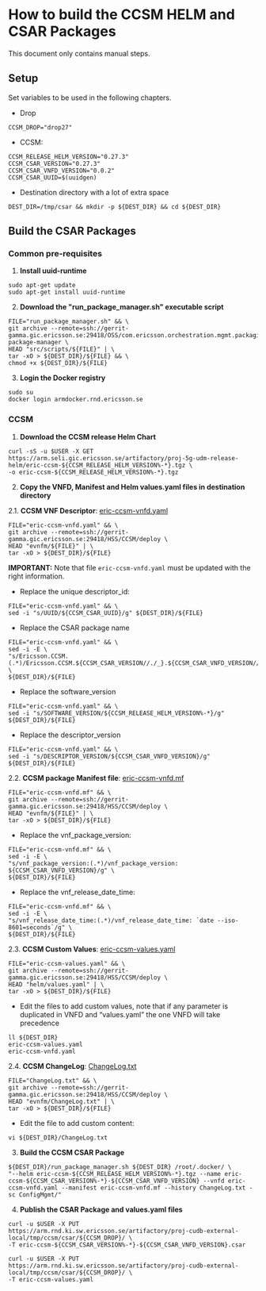 How to build the CCSM HELM and CSAR Packages
============================================

This document only contains manual steps.

Setup
-----

Set variables to be used in the following chapters.

- Drop

```console
CCSM_DROP="drop27"
```

- CCSM:

```console
CCSM_RELEASE_HELM_VERSION="0.27.3"
CCSM_CSAR_VERSION="0.27.3"
CCSM_CSAR_VNFD_VERSION="0.0.2"
CCSM_CSAR_UUID=$(uuidgen)
```

- Destination directory with a lot of extra space

```console
DEST_DIR=/tmp/csar && mkdir -p ${DEST_DIR} && cd ${DEST_DIR}
```

Build the CSAR Packages
-----------------------

### Common pre-requisites

1. __Install uuid-runtime__

```console
sudo apt-get update
sudo apt-get install uuid-runtime
```

2. __Download the "run_package_manager.sh" executable script__

```console
FILE="run_package_manager.sh" && \
git archive --remote=ssh://gerrit-gamma.gic.ericsson.se:29418/OSS/com.ericsson.orchestration.mgmt.packaging/am-package-manager \
HEAD "src/scripts/${FILE}" | \
tar -xO > ${DEST_DIR}/${FILE} && \
chmod +x ${DEST_DIR}/${FILE}
```

3. __Login the Docker registry__

```console
sudo su
docker login armdocker.rnd.ericsson.se
```

### __CCSM__

1. __Download the CCSM release Helm Chart__

```console
curl -sS -u $USER -X GET https://arm.seli.gic.ericsson.se/artifactory/proj-5g-udm-release-helm/eric-ccsm-${CCSM_RELEASE_HELM_VERSION%-*}.tgz \
-o eric-ccsm-${CCSM_RELEASE_HELM_VERSION%-*}.tgz
```

2. __Copy the VNFD, Manifest and Helm values.yaml files in destination directory__

2.1. __CCSM VNF Descriptor__: [eric-ccsm-vnfd.yaml](https://gerrit-gamma.gic.ericsson.se/plugins/gitiles/HSS/CCSM/deploy/+/refs/heads/master/evnfm/eric-ccsm-vnfd.yaml)

```console
FILE="eric-ccsm-vnfd.yaml" && \
git archive --remote=ssh://gerrit-gamma.gic.ericsson.se:29418/HSS/CCSM/deploy \
HEAD "evnfm/${FILE}" | \
tar -xO > ${DEST_DIR}/${FILE}
```

__IMPORTANT:__ Note that file `eric-ccsm-vnfd.yaml` must be updated with the right information.

- Replace the unique descriptor_id:

```console
FILE="eric-ccsm-vnfd.yaml" && \
sed -i "s/UUID/${CCSM_CSAR_UUID}/g" ${DEST_DIR}/${FILE}
```

- Replace the CSAR package name

```console
FILE="eric-ccsm-vnfd.yaml" && \
sed -i -E \
"s/Ericsson.CCSM.(.*)/Ericsson.CCSM.${CCSM_CSAR_VERSION//./_}.${CCSM_CSAR_VNFD_VERSION//./_}:/g" \
${DEST_DIR}/${FILE}
```

- Replace the software_version

```console
FILE="eric-ccsm-vnfd.yaml" && \
sed -i "s/SOFTWARE_VERSION/${CCSM_RELEASE_HELM_VERSION%-*}/g" ${DEST_DIR}/${FILE}
```

- Replace the descriptor_version

```console
FILE="eric-ccsm-vnfd.yaml" && \
sed -i "s/DESCRIPTOR_VERSION/${CCSM_CSAR_VNFD_VERSION}/g" ${DEST_DIR}/${FILE}
```

2.2. __CCSM package Manifest file__: [eric-ccsm-vnfd.mf](https://gerrit-gamma.gic.ericsson.se/plugins/gitiles/HSS/CCSM/deploy/+/refs/heads/master/evnfm/eric-ccsm-vnfd.mf)

```console
FILE="eric-ccsm-vnfd.mf" && \
git archive --remote=ssh://gerrit-gamma.gic.ericsson.se:29418/HSS/CCSM/deploy \
HEAD "evnfm/${FILE}" | \
tar -xO > ${DEST_DIR}/${FILE}
```

- Replace the vnf_package_version:

```console
FILE="eric-ccsm-vnfd.mf" && \
sed -i -E \
"s/vnf_package_version:(.*)/vnf_package_version: ${CCSM_CSAR_VNFD_VERSION}/g" \
${DEST_DIR}/${FILE}
```

- Replace the vnf_release_date_time:

```console
FILE="eric-ccsm-vnfd.mf" && \
sed -i -E \
"s/vnf_release_date_time:(.*)/vnf_release_date_time: `date --iso-8601=seconds`/g" \
${DEST_DIR}/${FILE}
```

2.3. __CCSM Custom Values__: [eric-ccsm-values.yaml](https://gerrit-gamma.gic.ericsson.se/plugins/gitiles/HSS/CCSM/deploy/+/refs/heads/master/helm/values.yaml)

```console
FILE="eric-ccsm-values.yaml" && \
git archive --remote=ssh://gerrit-gamma.gic.ericsson.se:29418/HSS/CCSM/deploy \
HEAD "helm/values.yaml" | \
tar -xO > ${DEST_DIR}/${FILE}
```

- Edit the files to add custom values, note that if any parameter is duplicated in VNFD and “values.yaml” the one VNFD will take precedence

```console
ll ${DEST_DIR}
eric-ccsm-values.yaml
eric-ccsm-vnfd.yaml
```

2.4. __CCSM ChangeLog__: [ChangeLog.txt](https://gerrit-gamma.gic.ericsson.se/plugins/gitiles/HSS/CCSM/deploy/+/refs/heads/master/evnfm/ChangeLog.txt)

```console
FILE="ChangeLog.txt" && \
git archive --remote=ssh://gerrit-gamma.gic.ericsson.se:29418/HSS/CCSM/deploy \
HEAD "evnfm/ChangeLog.txt" | \
tar -xO > ${DEST_DIR}/${FILE}
```

- Edit the file to add custom content:

```console
vi ${DEST_DIR}/ChangeLog.txt
```

3. __Build the CCSM CSAR Package__

```console
${DEST_DIR}/run_package_manager.sh ${DEST_DIR} /root/.docker/ \
"--helm eric-ccsm-${CCSM_RELEASE_HELM_VERSION%-*}.tgz --name eric-ccsm-${CCSM_CSAR_VERSION%-*}-${CCSM_CSAR_VNFD_VERSION} --vnfd eric-ccsm-vnfd.yaml --manifest eric-ccsm-vnfd.mf --history ChangeLog.txt -sc ConfigMgmt/"
```

4. __Publish the CSAR Package and values.yaml files__

```console
curl -u $USER -X PUT https://arm.rnd.ki.sw.ericsson.se/artifactory/proj-cudb-external-local/tmp/ccsm/csar/${CCSM_DROP}/ \
-T eric-ccsm-${CCSM_CSAR_VERSION%-*}-${CCSM_CSAR_VNFD_VERSION}.csar
```
```console
curl -u $USER -X PUT https://arm.rnd.ki.sw.ericsson.se/artifactory/proj-cudb-external-local/tmp/ccsm/csar/${CCSM_DROP}/ \
-T eric-ccsm-values.yaml
```
